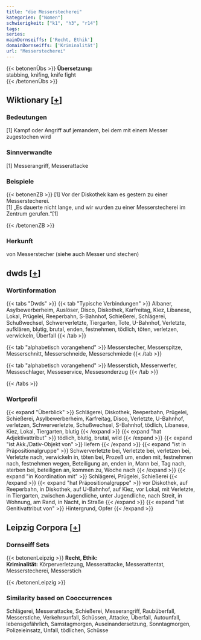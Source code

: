 ```yaml
---
title: "die Messerstecherei"
kategorien: ["Nomen"]
schwierigkeit: ["k1", "h3", "r14"]
tags:
series:
mainDornseiffs: ['Recht, Ethik']
domainDornseiffs: ['Kriminalität']
url: "Messerstecherei"
---
```


{{< betonenÜbs >}}
**Übersetzung:**  
stabbing, knifing, knife fight  
{{< /betonenÜbs >}}

## Wiktionary [[+](https://de.wiktionary.org/wiki/Messerstecherei)]

### Bedeutungen
[1] Kampf oder Angriff auf jemandem, bei dem mit einem Messer zugestochen wird  

### Sinnverwandte
[1] Messerangriff, Messerattacke  

### Beispiele
{{< betonenZB >}}
[1] Vor der Diskothek kam es gestern zu einer Messerstecherei.  
[1] „Es dauerte nicht lange, und wir wurden zu einer Messerstecherei im Zentrum gerufen.“[1]  

{{< /betonenZB >}}
### Herkunft
von Messerstecher (siehe auch Messer und stechen)  



## dwds [[+](https://www.dwds.de/wb/Messerstecherei)]

### Wortinformation
{{< tabs "Dwds" >}}
{{< tab "Typische Verbindungen" >}}
Albaner, Asylbewerberheim, Auslöser, Disco, Diskothek, Karfreitag, Kiez, Libanese, Lokal, Prügelei, Reeperbahn, S-Bahnhof, Schießerei, Schlägerei, Schußwechsel, Schwerverletzte, Tiergarten, Tote, U-Bahnhof, Verletzte, aufklären, blutig, brutal, enden, festnehmen, tödlich, töten, verletzen, verwickeln, Überfall
{{< /tab >}}

{{< tab "alphabetisch vorangehend" >}}
Messerstecher, Messerspitze, Messerschnitt, Messerschneide, Messerschmiede
{{< /tab >}}

{{< tab "alphabetisch vorangehend" >}}
Messerstich, Messerwerfer, Messeschlager, Messeservice, Messesonderzug
{{< /tab >}}

{{< /tabs >}}

### Wortprofil
{{< expand "Überblick" >}} Schlägerei, Diskothek, Reeperbahn, Prügelei, Schießerei, Asylbewerberheim, Karfreitag, Disco, Verletzte, U-Bahnhof, verletzen, Schwerverletzte, Schußwechsel, S-Bahnhof, tödlich, Libanese, Kiez, Lokal, Tiergarten, blutig {{< /expand >}}
{{< expand "hat Adjektivattribut" >}} tödlich, blutig, brutal, wild {{< /expand >}}
{{< expand "ist Akk./Dativ-Objekt von" >}} liefern {{< /expand >}}
{{< expand "ist in Präpositionalgruppe" >}} Schwerverletzte bei, Verletzte bei, verletzen bei, Verletzte nach, verwickeln in, töten bei, Prozeß um, enden mit, festnehmen nach, festnehmen wegen, Beteiligung an, enden in, Mann bei, Tag nach, sterben bei, beteiligen an, kommen zu, Woche nach {{< /expand >}}
{{< expand "in Koordination mit" >}} Schlägerei, Prügelei, Schießerei {{< /expand >}}
{{< expand "hat Präpositionalgruppe" >}} vor Diskothek, auf Reeperbahn, in Diskothek, auf U-Bahnhof, auf Kiez, vor Lokal, mit Verletzte, in Tiergarten, zwischen Jugendliche, unter Jugendliche, nach Streit, in Wohnung, am Rand, in Nacht, in Straße {{< /expand >}}
{{< expand "ist Genitivattribut von" >}} Hintergrund, Opfer {{< /expand >}}

## Leipzig Corpora [[+](https://corpora.uni-leipzig.de/en/res?word=Messerstecherei&corpusId=deu_newscrawl-public_2018)]

### Dornseiff Sets
{{< betonenLeipzig >}}
**Recht, Ethik:**  
**Kriminalität:** Körperverletzung, Messerattacke, Messerattentat, Messerstecherei, Messerstich  

{{< /betonenLeipzig >}}

### Similarity based on Cooccurrences
Schlägerei, Messerattacke, Schießerei, Messerangriff, Raubüberfall, Messerstiche, Verkehrsunfall, Schüssen, Attacke, Überfall, Autounfall, lebensgefährlich, Samstagmorgen, Auseinandersetzung, Sonntagmorgen, Polizeieinsatz, Unfall, tödlichen, Schüsse

